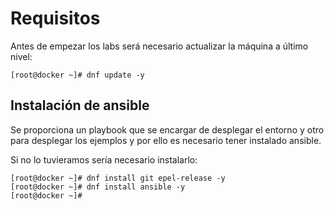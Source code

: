 # Requisitos

Antes de empezar los labs será necesario actualizar la máquina a último nivel:

```console
[root@docker ~]# dnf update -y
```

## Instalación de ansible

Se proporciona un playbook que se encargar de desplegar el entorno y otro para desplegar los ejemplos y por ello es necesario tener instalado ansible.

Si no lo tuvieramos sería necesario instalarlo:

```console
[root@docker ~]# dnf install git epel-release -y
[root@docker ~]# dnf install ansible -y
[root@docker ~]#
```